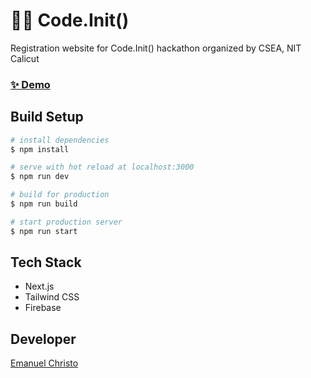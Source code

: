 # 🧑‍💻 Code.Init()

Registration website for Code.Init() hackathon organized by CSEA, NIT Calicut

### [✨ Demo](https://code-init.netlify.app/)

## Build Setup

```bash
# install dependencies
$ npm install

# serve with hot reload at localhost:3000
$ npm run dev

# build for production
$ npm run build

# start production server
$ npm run start
```

## Tech Stack

-   Next.js
-   Tailwind CSS
-   Firebase

## Developer

[Emanuel Christo](https://github.com/emanuelchristo)
